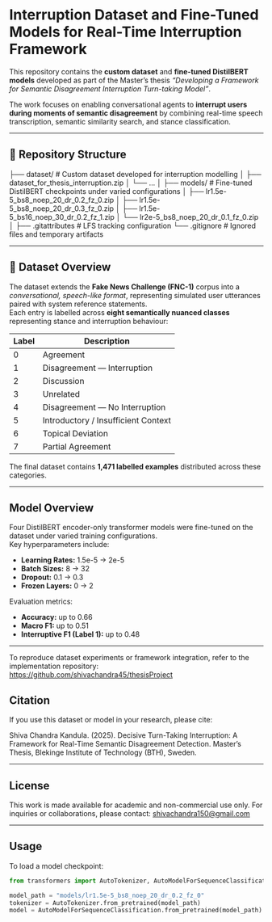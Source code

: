 # Interruption Dataset and Fine-Tuned Models for Real-Time Interruption Framework

This repository contains the **custom dataset** and **fine-tuned DistilBERT models** developed as part of the Master’s thesis 
*“Developing a Framework for Semantic Disagreement Interruption Turn-taking Model”*.

The work focuses on enabling conversational agents to **interrupt users during moments of semantic disagreement** by combining real-time speech transcription, semantic similarity search, and stance classification.

---

## 📁 Repository Structure

├── dataset/ # Custom dataset developed for interruption modelling
│ ├── dataset_for_thesis_interruption.zip
│ └── ...
│
├── models/ # Fine-tuned DistilBERT checkpoints under varied configurations
│ ├── lr1.5e-5_bs8_noep_20_dr_0.2_fz_0.zip
│ ├── lr1.5e-5_bs8_noep_20_dr_0.3_fz_0.zip
│ ├── lr1.5e-5_bs16_noep_30_dr_0.2_fz_1.zip
│ └── lr2e-5_bs8_noep_20_dr_0.1_fz_0.zip
│
├── .gitattributes # LFS tracking configuration
└── .gitignore # Ignored files and temporary artifacts

---

## 🧠 Dataset Overview

The dataset extends the **Fake News Challenge (FNC-1)** corpus into a *conversational, speech-like format*, representing simulated user utterances paired with system reference statements.  
Each entry is labelled across **eight semantically nuanced classes** representing stance and interruption behaviour:

| Label | Description |
|-------|--------------|
| 0 | Agreement |
| 1 | Disagreement — Interruption |
| 2 | Discussion |
| 3 | Unrelated |
| 4 | Disagreement — No Interruption |
| 5 | Introductory / Insufficient Context |
| 6 | Topical Deviation |
| 7 | Partial Agreement |

The final dataset contains **1,471 labelled examples** distributed across these categories.

---

## Model Overview

Four DistilBERT encoder-only transformer models were fine-tuned on the dataset under varied training configurations.  
Key hyperparameters include:
- **Learning Rates:** 1.5e-5 → 2e-5  
- **Batch Sizes:** 8 → 32  
- **Dropout:** 0.1 → 0.3  
- **Frozen Layers:** 0 → 2  

Evaluation metrics:
- **Accuracy:** up to 0.66  
- **Macro F1:** up to 0.51  
- **Interruptive F1 (Label 1):** up to 0.48

---


To reproduce dataset experiments or framework integration, refer to the implementation repository:
https://github.com/shivachandra45/thesisProject





## Citation

If you use this dataset or model in your research, please cite:

Shiva Chandra Kandula. (2025). Decisive Turn-Taking Interruption: A Framework for Real-Time Semantic Disagreement Detection.
Master’s Thesis, Blekinge Institute of Technology (BTH), Sweden.

---




## License

This work is made available for academic and non-commercial use only.
For inquiries or collaborations, please contact: shivachandra150@gmail.com

---


## Usage

To load a model checkpoint:

```python
from transformers import AutoTokenizer, AutoModelForSequenceClassification

model_path = "models/lr1.5e-5_bs8_noep_20_dr_0.2_fz_0"
tokenizer = AutoTokenizer.from_pretrained(model_path)
model = AutoModelForSequenceClassification.from_pretrained(model_path)
